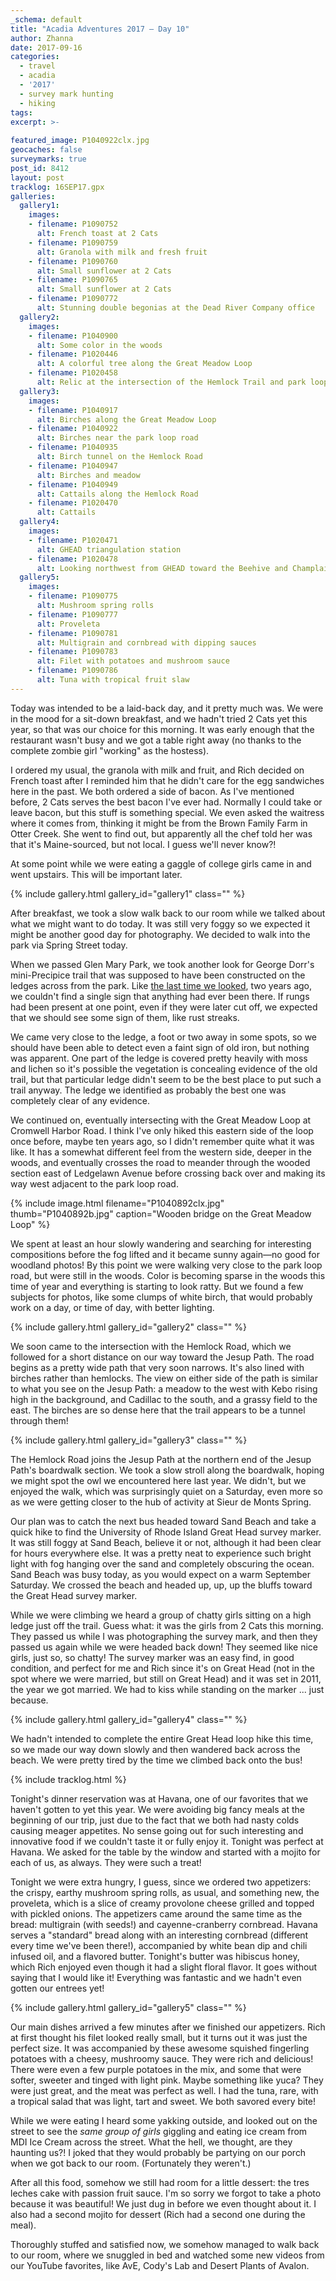 ```yaml
---
_schema: default
title: "Acadia Adventures 2017 – Day 10"
author: Zhanna
date: 2017-09-16
categories:
  - travel
  - acadia
  - '2017'
  - survey mark hunting
  - hiking
tags:
excerpt: >-
  
featured_image: P1040922clx.jpg
geocaches: false
surveymarks: true
post_id: 8412
layout: post
tracklog: 16SEP17.gpx
galleries:
  gallery1:
    images:
    - filename: P1090752
      alt: French toast at 2 Cats
    - filename: P1090759
      alt: Granola with milk and fresh fruit
    - filename: P1090760
      alt: Small sunflower at 2 Cats      
    - filename: P1090765
      alt: Small sunflower at 2 Cats 
    - filename: P1090772
      alt: Stunning double begonias at the Dead River Company office
  gallery2:
    images:
    - filename: P1040900
      alt: Some color in the woods
    - filename: P1020446
      alt: A colorful tree along the Great Meadow Loop
    - filename: P1020458
      alt: Relic at the intersection of the Hemlock Trail and park loop road
  gallery3:
    images:
    - filename: P1040917
      alt: Birches along the Great Meadow Loop
    - filename: P1040922
      alt: Birches near the park loop road
    - filename: P1040935
      alt: Birch tunnel on the Hemlock Road 
    - filename: P1040947
      alt: Birches and meadow  
    - filename: P1040949
      alt: Cattails along the Hemlock Road
    - filename: P1020470
      alt: Cattails
  gallery4:
    images:
    - filename: P1020471
      alt: GHEAD triangulation station
    - filename: P1020478
      alt: Looking northwest from GHEAD toward the Beehive and Champlain Mountain
  gallery5:
    images:
    - filename: P1090775
      alt: Mushroom spring rolls
    - filename: P1090777
      alt: Proveleta
    - filename: P1090781
      alt: Multigrain and cornbread with dipping sauces      
    - filename: P1090783
      alt: Filet with potatoes and mushroom sauce
    - filename: P1090786
      alt: Tuna with tropical fruit slaw                        
---
```


Today was intended to be a laid-back day, and it pretty much was. We were in the mood for a sit-down breakfast, and we hadn't tried 2 Cats yet this year, so that was our choice for this morning. It was early enough that the restaurant wasn't busy and we got a table right away (no thanks to the complete zombie girl "working" as the hostess). 

I ordered my usual, the granola with milk and fruit, and Rich decided on French toast after I reminded him that he didn't care for the egg sandwiches here in the past. We both ordered a side of bacon. As I've mentioned before, 2 Cats serves the best bacon I've ever had. Normally I could take or leave bacon, but this stuff is something special. We even asked the waitress where it comes from, thinking it might be from the Brown Family Farm in Otter Creek. She went to find out, but apparently all the chef told her was that it's Maine-sourced, but not local. I guess we'll never know?! 

At some point while we were eating a gaggle of college girls came in and went upstairs. This will be important later.

{% include gallery.html gallery_id="gallery1" class="" %}

After breakfast, we took a slow walk back to our room while we talked about what we might want to do today.  It was still very foggy so we expected it might be another good day for photography. We decided to walk into the park via Spring Street today. 

When we passed Glen Mary Park, we took another look for George Dorr's mini-Precipice trail that was supposed to have been constructed on the ledges across from the park. Like [the last time we looked](/2015/09/17/acadia-adventures-2015-day-9/), two years ago, we couldn't find a single sign that anything had ever been there. If rungs had been present at one point, even if they were later cut off, we expected that we should see some sign of them, like rust streaks. 

We came very close to the ledge, a foot or two away in some spots, so we should have been able to detect even a faint sign of old iron, but nothing was apparent. One part of the ledge is covered pretty heavily with moss and lichen so it's possible the vegetation is concealing evidence of the old trail, but that particular ledge didn't seem to be the best place to put such a trail anyway. The ledge we identified as probably the best one was completely clear of any evidence.

We continued on, eventually intersecting with the Great Meadow Loop at Cromwell Harbor Road. I think I've only hiked this eastern side of the loop once before, maybe ten years ago, so I didn't remember quite what it was like. It has a somewhat different feel from the western side, deeper in the woods, and eventually crosses the road to meander through the wooded section east of Ledgelawn Avenue before crossing back over and making its way west adjacent to the park loop road. 

{% include image.html filename="P1040892clx.jpg" thumb="P1040892b.jpg" caption="Wooden bridge on the Great Meadow Loop" %}

We spent at least an hour slowly wandering and searching for interesting compositions before the fog lifted and it became sunny again—no good for woodland photos! By this point we were walking very close to the park loop road, but were still in the woods. Color is becoming sparse in the woods this time of year and everything is starting to look ratty. But we found a few subjects for photos, like some clumps of white birch, that would probably work on a day, or time of day, with better lighting. 

{% include gallery.html gallery_id="gallery2" class="" %}

We soon came to the intersection with the Hemlock Road, which we followed for a short distance on our way toward the Jesup Path. The road begins as a pretty wide path that very soon narrows. It's also lined with birches rather than hemlocks. The view on either side of the path is similar to what you see on the Jesup Path: a meadow to the west with Kebo rising high in the background, and Cadillac to the south, and a grassy field to the east. The birches are so dense here that the trail appears to be a tunnel through them!

{% include gallery.html gallery_id="gallery3" class="" %}

The Hemlock Road joins the Jesup Path at the northern end of the Jesup Path's boardwalk section. We took a slow stroll along the boardwalk, hoping we might spot the owl we encountered here last year. We didn't, but we enjoyed the walk, which was surprisingly quiet on a Saturday, even more so as we were getting closer to the hub of activity at Sieur de Monts Spring.

Our plan was to catch the next bus headed toward Sand Beach and take a quick hike to find the University of Rhode Island Great Head survey marker. It was still foggy at Sand Beach, believe it or not, although it had been clear for hours everywhere else. It was a pretty neat to experience such bright light with fog hanging over the sand and completely obscuring the ocean. Sand Beach was busy today, as you would expect on a warm September Saturday. We crossed the beach and headed up, up, up the bluffs toward the Great Head survey marker. 

While we were climbing we heard a group of chatty girls sitting on a high ledge just off the trail. Guess what: it was the girls from 2 Cats this morning. They passed us while I was photographing the survey mark, and then they passed us again while we were headed back down! They seemed like nice girls, just so, so chatty! The survey marker was an easy find, in good condition, and perfect for me and Rich since it's on Great Head (not in the spot where we were married, but still on Great Head) and it was set in 2011, the year we got married. We had to kiss while standing on the marker ... just because.

{% include gallery.html gallery_id="gallery4" class="" %}

We hadn't intended to complete the entire Great Head loop hike this time, so we made our way down slowly and then wandered back across the beach. We were pretty tired by the time we climbed back onto the bus!

{% include tracklog.html %}

Tonight's dinner reservation was at Havana, one of our favorites that we haven't gotten to yet this year.  We were avoiding big fancy meals at the beginning of our trip, just due to the fact that we both had nasty colds causing meager appetites. No sense going out for such interesting and innovative food if we couldn't taste it or fully enjoy it. Tonight was perfect at Havana. We asked for the table by the window and started with a mojito for each of us, as always. They were such a treat! 

Tonight we were extra hungry, I guess, since we ordered two appetizers: the crispy, earthy mushroom spring rolls, as usual, and something new, the proveleta, which is a slice of creamy provolone cheese grilled and topped with pickled onions. The appetizers came around the same time as the bread: multigrain (with seeds!) and cayenne-cranberry cornbread. Havana serves a "standard" bread along with an interesting cornbread (different every time we've been there!), accompanied by white bean dip and chili infused oil, and a flavored butter.  Tonight's butter was hibiscus honey, which Rich enjoyed even though it had a slight floral flavor. It goes without saying that I would like it! Everything was fantastic and we hadn't even gotten our entrees yet!

{% include gallery.html gallery_id="gallery5" class="" %}

Our main dishes arrived a few minutes after we finished our appetizers.  Rich at first thought his filet looked really small, but it turns out it was just the perfect size. It was accompanied by these awesome squished fingerling potatoes with a cheesy, mushroomy sauce. They were rich and delicious! There were even a few purple potatoes in the mix, and some that were softer, sweeter and tinged with light pink. Maybe something like yuca? They were just great, and the meat was perfect as well. I had the tuna, rare, with a tropical salad that was light, tart and sweet. We both savored every bite! 

While we were eating I heard some yakking outside, and looked out on the street to see the _same group of girls_ giggling and eating ice cream from MDI Ice Cream across the street. What the hell, we thought, are they haunting us?! I joked that they would probably be partying on our porch when we got back to our room. (Fortunately they weren't.)

After all this food, somehow we still had room for a little dessert: the tres leches cake with passion fruit sauce. I'm so sorry we forgot to take a photo because it was beautiful! We just dug in before we even thought about it. I also had a second mojito for dessert (Rich had a second one during the meal).

Thoroughly stuffed and satisfied now, we somehow managed to walk back to our room, where we snuggled in bed and watched some new videos from our YouTube favorites, like AvE, Cody's Lab and Desert Plants of Avalon.
